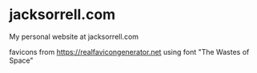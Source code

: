 # jacksorrell.com
My personal website at jacksorrell.com

favicons from https://realfavicongenerator.net using font "The Wastes of Space"
